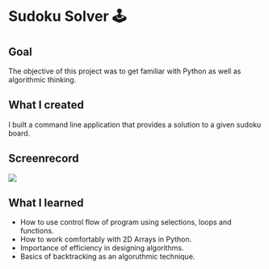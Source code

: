
# Sudoku Solver 🕹

## Goal

The objective of this project was to get familiar with Python as well as algorithmic thinking. 

## What I created

I built a command line application that provides a solution to a given sudoku board.


## Screenrecord
![](https://i.postimg.cc/7657zMxX/sudoku-record.gif)


## What I learned

- How to use control flow of program using selections, loops and functions.
- How to work comfortably with 2D Arrays in Python.
- Importance of efficiency in designing algorithms.
- Basics of backtracking as an algoruthmic technique.
